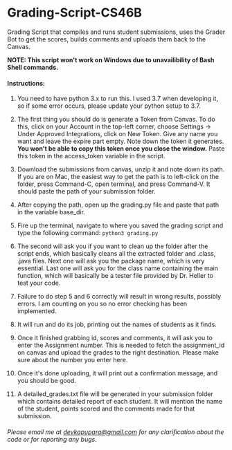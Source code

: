 # Grading-Script-CS46B
Grading Script that compiles and runs student submissions, uses the Grader Bot to get the scores, builds comments and uploads them back to the Canvas.

**NOTE: This script won't work on Windows due to unavailibility of Bash Shell commands.**

#### Instructions:
1) You need to have python 3.x to run this. I used 3.7 when developing it, so if some error occurs, please update your python setup to 3.7.

2) The first thing you should do is generate a Token from Canvas. To do this, click on your Account in the top-left corner, choose Settings -> Under Approved Integrations, click on New Token. Give any name you want and leave the expire part empty. Note down the token it generates. **You won't be able to copy this token once you close the window.** Paste this token in the access_token variable in the script.

2) Download the submissions from canvas, unzip it and note down its path. If you are on Mac, the easiest way to get the path is to left-click on the folder, press Command-C, open terminal, and press Command-V. It should paste the path of your submission folder.

3) After copying the path, open up the grading.py file and paste that path in the variable base_dir. 

4) Fire up the terminal, navigate to where you saved the grading script and type the following command: ```python3 grading.py```

5) The second will ask you if you want to clean up the folder after the script ends, which basically cleans all the extracted folder and .class, .java files. Next one will ask you the package name, which is very essential. Last one will ask you for the class name containing the main function, which will basically be a tester file provided by Dr. Heller to test your code.

6) Failure to do step 5 and 6 correctly will result in wrong results, possibly errors. I am counting on you so no error checking has been implemented.

7) It will run and do its job, printing out the names of students as it finds.

8) Once it finished grabbing id, scores and comments, it will ask you to enter the Assignment number. This is needed to fetch the assignment_id on canvas and upload the grades to the right destination. Please make sure about the number you enter here.

9) Once it's done uploading, it will print out a confirmation message, and you should be good.

10) A detailed_grades.txt file will be generated in your submission folder which contains detailed report of each student. It will mention the name of the student, points scored and the comments made for that submission.

###### Please email me at devkapupara@gmail.com for any clarification about the code or for reporting any bugs.
